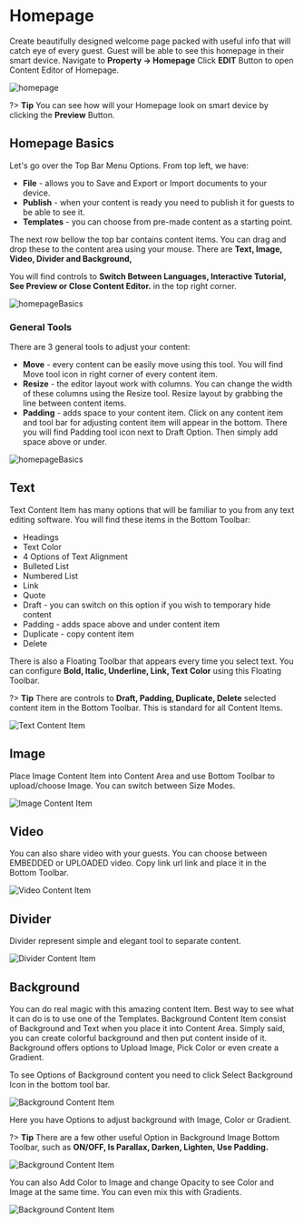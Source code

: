 # Homepage

Create beautifully designed welcome page packed with useful info that will catch eye of every guest. Guest will be able to see this homepage in their smart device. Navigate to **Property -> Homepage**
Click **EDIT** Button to open Content Editor of Homepage.

![homepage](https://static.guestbell.com/img/docs/homepage/homepageMain.jpg)

?> **Tip** You can see how will your Homepage look on smart device by clicking the **Preview** Button.

## Homepage Basics

Let's go over the Top Bar Menu Options. From top left, we have:

- **File** - allows you to Save and Export or Import documents to your device.
- **Publish** - when your content is ready you need to publish it for guests to be able to see it.
- **Templates** - you can choose from pre-made content as a starting point.

The next row bellow the top bar contains content items. You can drag and drop these to the content area using your mouse. There are **Text, Image, Video, Divider and Background,**

You will find controls to **Switch Between Languages, Interactive Tutorial, See Preview or Close Content Editor.** in the top right corner.

![homepageBasics](https://static.guestbell.com/img/docs/homepage/homepageBasic.jpg)

### General Tools

There are 3 general tools to adjust your content:

- **Move** - every content can be easily move using this tool. You will find Move tool icon in right corner of every content item.
- **Resize** - the editor layout work with columns. You can change the width of these columns using the Resize tool. Resize layout by grabbing the line between content items.
- **Padding** - adds space to your content item. Click on any content item and tool bar for adjusting content item will appear in the bottom. There you will find Padding tool icon next to Draft Option. Then simply add space above or under.

![homepageBasics](https://static.guestbell.com/img/docs/homepage/generalTool.jpg)

## Text

Text Content Item has many options that will be familiar to you from any text editing software. You will find these items in the Bottom Toolbar:

- Headings
- Text Color
- 4 Options of Text Alignment
- Bulleted List
- Numbered List
- Link
- Quote
- Draft - you can switch on this option if you wish to temporary hide content
- Padding - adds space above and under content item
- Duplicate - copy content item
- Delete

There is also a Floating Toolbar that appears every time you select text. You can configure **Bold, Italic, Underline, Link, Text Color** using this Floating Toolbar.

?> **Tip** There are controls to **Draft, Padding, Duplicate, Delete** selected content item in the Bottom Toolbar. This is standard for all Content Items.

![Text Content Item](https://static.guestbell.com/img/docs/homepage/text.jpg)

## Image

Place Image Content Item into Content Area and use Bottom Toolbar to upload/choose Image. You can switch between Size Modes.

![Image Content Item](https://static.guestbell.com/img/docs/homepage/image.jpg)

## Video

You can also share video with your guests. You can choose between EMBEDDED or UPLOADED video. Copy link url link and place it in the Bottom Toolbar.

![Video Content Item](https://static.guestbell.com/img/docs/homepage/video.jpg)

## Divider

Divider represent simple and elegant tool to separate content.

![Divider Content Item](https://static.guestbell.com/img/docs/homepage/divider.jpg)

## Background

You can do real magic with this amazing content Item. Best way to see what it can do is to use one of the Templates. Background Content Item consist of Background and Text when you place it into Content Area. Simply said, you can create colorful background and then put content inside of it. Background offers options to Upload Image, Pick Color or even create a Gradient.

To see Options of Background content you need to click Select Background Icon in the bottom tool bar.

![Background Content Item](https://static.guestbell.com/img/docs/homepage/background3.jpg)

Here you have Options to adjust background with Image, Color or Gradient.

?> **Tip** There are a few other useful Option in Background Image Bottom Toolbar, such as **ON/OFF, Is Parallax, Darken, Lighten, Use Padding.**

![Background Content Item](https://static.guestbell.com/img/docs/homepage/background1.jpg)

You can also Add Color to Image and change Opacity to see Color and Image at the same time. You can even mix this with Gradients.

![Background Content Item](https://static.guestbell.com/img/docs/homepage/background2.jpg)
